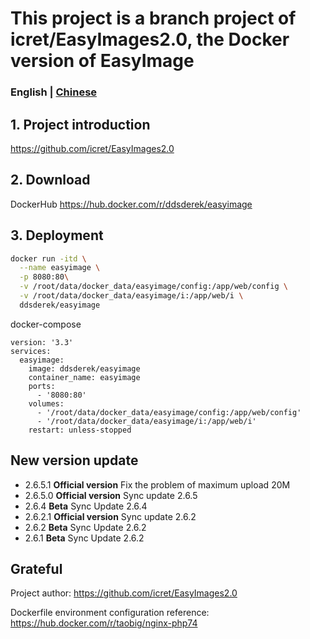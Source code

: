 # This project is a branch project of icret/EasyImages2.0, the Docker version of EasyImage

### English | [Chinese](https://github.com/DDSRem/easyimage/blob/master/README.md)

## 1. Project introduction

https://github.com/icret/EasyImages2.0

## 2. Download

DockerHub https://hub.docker.com/r/ddsderek/easyimage

## 3. Deployment

``` bash
docker run -itd \
  --name easyimage \
  -p 8080:80\
  -v /root/data/docker_data/easyimage/config:/app/web/config \
  -v /root/data/docker_data/easyimage/i:/app/web/i \
  ddsderek/easyimage
````

docker-compose

````
version: '3.3'
services:
  easyimage:
    image: ddsderek/easyimage
    container_name: easyimage
    ports:
      - '8080:80'
    volumes:
      - '/root/data/docker_data/easyimage/config:/app/web/config'
      - '/root/data/docker_data/easyimage/i:/app/web/i'
    restart: unless-stopped
````

## New version update

- 2.6.5.1 **Official version** Fix the problem of maximum upload 20M
- 2.6.5.0 **Official version** Sync update 2.6.5
- 2.6.4 **Beta** Sync Update 2.6.4
- 2.6.2.1 **Official version** Sync update 2.6.2
- 2.6.2 **Beta** Sync Update 2.6.2
- 2.6.1 **Beta** Sync Update 2.6.2

## Grateful

Project author: https://github.com/icret/EasyImages2.0

Dockerfile environment configuration reference: https://hub.docker.com/r/taobig/nginx-php74

